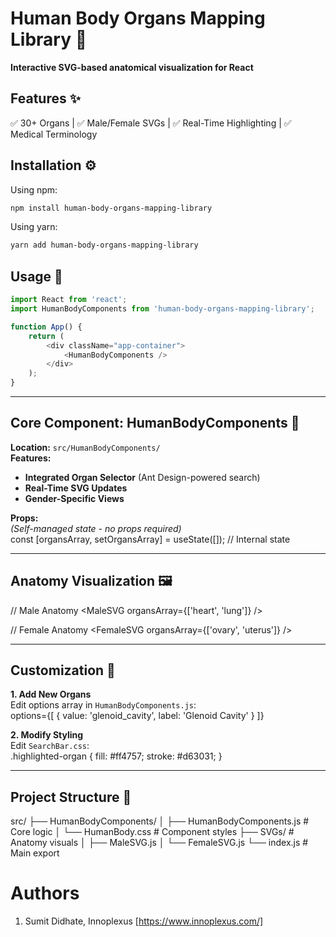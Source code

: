 # Human Body Organs Mapping Library 🧬  
**Interactive SVG-based anatomical visualization for React**

## Features ✨  
✅ 30+ Organs | ✅ Male/Female SVGs | ✅ Real-Time Highlighting | ✅ Medical Terminology  

## Installation ⚙️  
Using npm:
```bash
npm install human-body-organs-mapping-library
```

Using yarn:
```bash
yarn add human-body-organs-mapping-library
```

## Usage 🚀  
```javascript
import React from 'react';
import HumanBodyComponents from 'human-body-organs-mapping-library';

function App() {
    return (
        <div className="app-container">
            <HumanBodyComponents />
        </div>
    );
}
```
---

## Core Component: HumanBodyComponents 🔧  
**Location:** `src/HumanBodyComponents/`  
**Features:**  
- **Integrated Organ Selector** (Ant Design-powered search)  
- **Real-Time SVG Updates**  
- **Gender-Specific Views**  

**Props:**  
*(Self-managed state - no props required)*  
const [organsArray, setOrgansArray] = useState([]); // Internal state

---

## Anatomy Visualization 🖼️  
// Male Anatomy
<MaleSVG organsArray={['heart', 'lung']} />

// Female Anatomy
<FemaleSVG organsArray={['ovary', 'uterus']} />

---

## Customization 🎨  
**1. Add New Organs**  
Edit options array in `HumanBodyComponents.js`:  
options={[
    { value: 'glenoid_cavity', label: 'Glenoid Cavity' }
]}

**2. Modify Styling**  
Edit `SearchBar.css`:  
.highlighted-organ {
    fill: #ff4757;
    stroke: #d63031;
}

---

## Project Structure 📂  
src/
├── HumanBodyComponents/
│ ├── HumanBodyComponents.js # Core logic
│ └── HumanBody.css # Component styles
├── SVGs/ # Anatomy visuals
│ ├── MaleSVG.js
│ └── FemaleSVG.js
└── index.js # Main export

Authors
===============

1. Sumit Didhate, Innoplexus [https://www.innoplexus.com/]
